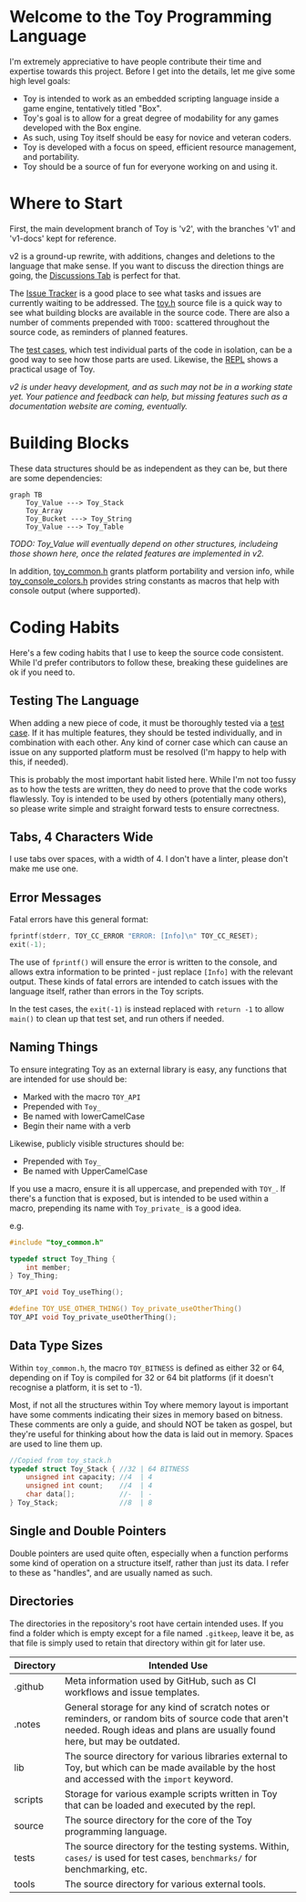 # Welcome to the Toy Programming Language

I'm extremely appreciative to have people contribute their time and expertise towards this project. Before I get into the details, let me give some high level goals:

* Toy is intended to work as an embedded scripting language inside a game engine, tentatively titled "Box".
* Toy's goal is to allow for a great degree of modability for any games developed with the Box engine.
* As such, using Toy itself should be easy for novice and veteran coders.
* Toy is developed with a focus on speed, efficient resource management, and portability.
* Toy should be a source of fun for everyone working on and using it.

# Where to Start

First, the main development branch of Toy is 'v2', with the branches 'v1' and 'v1-docs' kept for reference.

v2 is a ground-up rewrite, with additions, changes and deletions to the language that make sense. If you want to discuss the direction things are going, the [Discussions Tab](https://github.com/Ratstail91/Toy/discussions) is perfect for that.

The [Issue Tracker](https://github.com/Ratstail91/Toy/issues) is a good place to see what tasks and issues are currently waiting to be addressed. The [toy.h](https://github.com/Ratstail91/Toy/blob/v2/source/toy.h) source file is a quick way to see what building blocks are available in the source code. There are also a number of comments prepended with `TODO:` scattered throughout the source code, as reminders of planned features.

The [test cases](https://github.com/Ratstail91/Toy/tree/v2/tests/cases), which test individual parts of the code in isolation, can be a good way to see how those parts are used. Likewise, the [REPL](https://github.com/Ratstail91/Toy/tree/v2/repl) shows a practical usage of Toy.

*v2 is under heavy development, and as such may not be in a working state yet. Your patience and feedback can help, but missing features such as a documentation website are coming, eventually.*

# Building Blocks

These data structures should be as independent as they can be, but there are some dependencies:

```mermaid
graph TB
	Toy_Value ---> Toy_Stack
	Toy_Array
	Toy_Bucket ---> Toy_String
	Toy_Value ---> Toy_Table
```

*TODO: Toy_Value will eventually depend on other structures, includeing those shown here, once the related features are implemented in v2.*

In addition, [toy_common.h](https://github.com/Ratstail91/Toy/blob/v2/source/toy_common.h) grants platform portability and version info, while [toy_console_colors.h](https://github.com/Ratstail91/Toy/blob/v2/source/toy_console_colors.h) provides string constants as macros that help with console output (where supported).

# Coding Habits

Here's a few coding habits that I use to keep the source code consistent. While I'd prefer contributors to follow these, breaking these guidelines are ok if you need to.

## Testing The Language

When adding a new piece of code, it must be thoroughly tested via a [test case](https://github.com/Ratstail91/Toy/tree/v2/tests/cases). If it has multiple features, they should be tested individually, and in combination with each other. Any kind of corner case which can cause an issue on any supported platform must be resolved (I'm happy to help with this, if needed).

This is probably the most important habit listed here. While I'm not too fussy as to how the tests are written, they do need to prove that the code works flawlessly. Toy is intended to be used by others (potentially many others), so please write simple and straight forward tests to ensure correctness.

## Tabs, 4 Characters Wide

I use tabs over spaces, with a width of 4. I don't have a linter, please don't make me use one.

## Error Messages

Fatal errors have this general format:

```c
fprintf(stderr, TOY_CC_ERROR "ERROR: [Info]\n" TOY_CC_RESET);
exit(-1);
```

The use of `fprintf()` will ensure the error is written to the console, and allows extra information to be printed - just replace `[Info]` with the relevant output. These kinds of fatal errors are intended to catch issues with the language itself, rather than errors in the Toy scripts.

In the test cases, the `exit(-1)` is instead replaced with `return -1` to allow `main()` to clean up that test set, and run others if needed.

## Naming Things

To ensure integrating Toy as an external library is easy, any functions that are intended for use should be:

* Marked with the macro `TOY_API`
* Prepended with `Toy_`
* Be named with lowerCamelCase
* Begin their name with a verb

Likewise, publicly visible structures should be:

* Prepended with `Toy_`
* Be named with UpperCamelCase

If you use a macro, ensure it is all uppercase, and prepended with `TOY_`. If there's a function that is exposed, but is intended to be used within a macro, prepending its name with `Toy_private_` is a good idea.

e.g.

```c
#include "toy_common.h"

typedef struct Toy_Thing {
	int member;
} Toy_Thing;

TOY_API void Toy_useThing();

#define TOY_USE_OTHER_THING() Toy_private_useOtherThing()
TOY_API void Toy_private_useOtherThing();
```

## Data Type Sizes

Within `toy_common.h`, the macro `TOY_BITNESS` is defined as either 32 or 64, depending on if Toy is compiled for 32 or 64 bit platforms (if it doesn't recognise a platform, it is set to -1).

Most, if not all the structures within Toy where memory layout is important have some comments indicating their sizes in memory based on bitness. These comments are only a guide, and should NOT be taken as gospel, but they're useful for thinking about how the data is laid out in memory. Spaces are used to line them up.

```c
//Copied from toy_stack.h
typedef struct Toy_Stack { //32 | 64 BITNESS
	unsigned int capacity; //4  | 4
	unsigned int count;    //4  | 4
	char data[];           //-  | -
} Toy_Stack;               //8  | 8
```

## Single and Double Pointers

Double pointers are used quite often, especially when a function performs some kind of operation on a structure itself, rather than just its data. I refer to these as "handles", and are usually named as such.

## Directories

The directories in the repository's root have certain intended uses. If you find a folder which is empty except for a file named `.gitkeep`, leave it be, as that file is simply used to retain that directory within git for later use.

| Directory | Intended Use |
| --- | --- |
| .github | Meta information used by GitHub, such as CI workflows and issue templates. |
| .notes | General storage for any kind of scratch notes or reminders, or random bits of source code that aren't needed. Rough ideas and plans are usually found here, but may be outdated. |
| lib | The source directory for various libraries external to Toy, but which can be made available by the host and accessed with the `import` keyword. |
| scripts | Storage for various example scripts written in Toy that can be loaded and executed by the repl. |
| source | The source directory for the core of the Toy programming language. |
| tests | The source directory for the testing systems. Within, `cases/` is used for test cases, `benchmarks/` for benchmarking, etc. |
| tools | The source directory for various external tools. |

